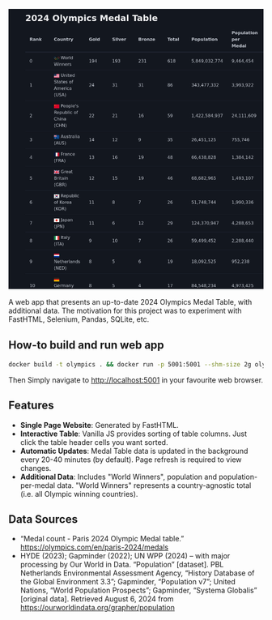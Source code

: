 <!-- # 2024 Olympics Medal Table -->
![2024 Olympics Medal Table](medal-table.png)

A web app that presents an up-to-date 2024 Olympics Medal Table, with additional data. The motivation for this project was to experiment with FastHTML, Selenium, Pandas, SQLite, etc.

## How-to build and run web app

```bash
docker build -t olympics . && docker run -p 5001:5001 --shm-size 2g olympics
```
Then Simply navigate to [http://localhost:5001](http://localhost:5001) in your favourite web browser.

## Features

* **Single Page Website**: Generated by FastHTML.
* **Interactive Table**: Vanilla JS provides sorting of table columns. Just click the table header cells you want sorted.
* **Automatic Updates**: Medal Table data is updated in the background every 20-40 minutes (by default). Page refresh is required to view changes.
* **Additional Data**: Includes "World Winners", population and population-per-medal data. "World Winners" represents a country-agnostic total (i.e. all Olympic winning countries).

## Data Sources

* “Medal count - Paris 2024 Olympic Medal table.” https://olympics.com/en/paris-2024/medals
* HYDE (2023); Gapminder (2022); UN WPP (2024) – with major processing by Our World in Data. “Population” [dataset]. PBL Netherlands Environmental Assessment Agency, “History Database of the Global Environment 3.3”; Gapminder, “Population v7”; United Nations, “World Population Prospects”; Gapminder, “Systema Globalis” [original data]. Retrieved August 6, 2024 from https://ourworldindata.org/grapher/population
